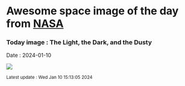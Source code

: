 
# Awesome space image of the day from [NASA](https://api.nasa.gov/)

### Today image : The Light, the Dark, and the Dusty
Date : 2024-01-10

![](https://apod.nasa.gov/apod/image/2401/Sh2_155_4K_5Mb1024.jpg)

<small>Latest update : Wed Jan 10 15:13:05 2024</small>
        
